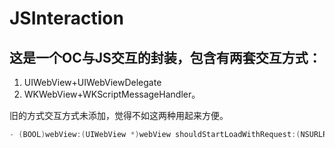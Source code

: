 # JSInteraction
## 这是一个OC与JS交互的封装，包含有两套交互方式：
1. UIWebView+UIWebViewDelegate
2. WKWebView+WKScriptMessageHandler。

旧的方式交互方式未添加，觉得不如这两种用起来方便。
``` swift
- (BOOL)webView:(UIWebView *)webView shouldStartLoadWithRequest:(NSURLRequest *)request navigationType:(UIWebViewNavigationType)navigationType
```

